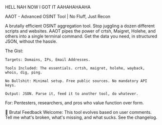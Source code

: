 HELL NAH NOW I GOT IT AAHAHAHAAHA


AAOT - Advanced OSINT Tool | No Fluff, Just Recon

A brutally efficient OSINT aggregation tool. Stop juggling a dozen different scripts and websites. AAOT pipes the power of crtsh, Maigret, Holehe, and others into a single terminal command. Get the data you need, in structured JSON, without the hassle.

The Gist:

    Targets: Domains, IPs, Email Addresses.

    Tools Included: The essentials. crtsh, maigret, holehe, wayback, whois, dig, ping.

    No Bullshit: Minimal setup. Free public sources. No mandatory API keys.

    Output: JSON. Parse it, feed it to another tool, do whatever.

For: Pentesters, researchers, and pros who value function over form.

🚧 Brutal Feedback Welcome: This tool evolves based on user comments. Tell me what's broken, what's missing, and what sucks. See the changelog.
